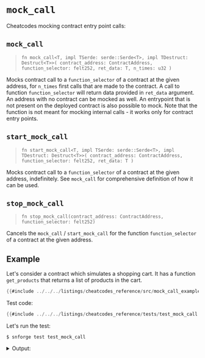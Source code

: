 # `mock_call`

Cheatcodes mocking contract entry point calls:

## `mock_call`
> `fn mock_call<T, impl TSerde: serde::Serde<T>, impl TDestruct: Destruct<T>>(
>   contract_address: ContractAddress, function_selector: felt252, ret_data: T, n_times: u32
> )`

Mocks contract call to a `function_selector` of a contract at the given address, for `n_times` first calls that are made to the contract. 
A call to function `function_selector` will return data provided in `ret_data` argument. 
An address with no contract can be mocked as well. 
An entrypoint that is not present on the deployed contract is also possible to mock.
Note that the function is not meant for mocking internal calls - it works only for contract entry points.

## `start_mock_call`
> `fn start_mock_call<T, impl TSerde: serde::Serde<T>, impl TDestruct: Destruct<T>>(
>   contract_address: ContractAddress, function_selector: felt252, ret_data: T
> )`

Mocks contract call to a `function_selector` of a contract at the given address, indefinitely.
See `mock_call` for comprehensive definition of how it can be used.


## `stop_mock_call`

> `fn stop_mock_call(contract_address: ContractAddress, function_selector: felt252)`

Cancels the `mock_call` / `start_mock_call` for the function `function_selector` of a contract at the given address.

## Example

Let's consider a contract which simulates a shopping cart. It has a function `get_products` that returns a list of products in the cart.

```rust
{{#include ../../../listings/cheatcodes_reference/src/mock_call_example.cairo}}
```

Test code:

```rust
{{#include ../../../listings/cheatcodes_reference/tests/test_mock_call.cairo}}
```

Let's run the test:

<!-- { "package_name": "cheatcodes_reference", "scarb_version": ">=2.11.4" } -->
```shell
$ snforge test test_mock_call
```

<details>
<summary>Output:</summary>

```shell
Collected 1 test(s) from cheatcodes_reference package
Running 0 test(s) from src/
Running 1 test(s) from tests/
[PASS] cheatcodes_reference_integrationtest::test_mock_call::test_mock_call ([..])
Tests: 1 passed, 0 failed, 0 ignored, [..] filtered out
```
</details>
<br>